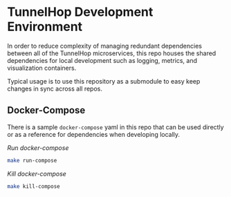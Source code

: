 # TunnelHop Development Environment

In order to reduce complexity of managing redundant dependencies between all of the TunnelHop microservices, this repo houses the shared dependencies for local development such as logging, metrics, and visualization containers. 

Typical usage is to use this repository as a submodule to easy keep changes in sync across all repos.

## Docker-Compose

There is a sample `docker-compose` yaml in this repo that can be used directly or as a reference for dependencies when developing locally.

_Run docker-compose_
```sh
make run-compose
```

_Kill docker-compose_
```sh
make kill-compose
```
